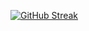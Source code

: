 [![GitHub Streak](https://github-readme-streak-stats.herokuapp.com/?user=FLuplow&hide_border=true&theme=dark)](https://git.io/streak-stats)
<!--[![Top Langs](https://github-readme-stats.vercel.app/api/top-langs/?username=FLuplow&langs_count=3&hide_border=true)](https://github.com/anuraghazra/github-readme-stats)
-->

<!--
**FLuplow/FLuplow** is a ✨ _special_ ✨ repository because its `README.md` (this file) appears on your GitHub profile.

Here are some ideas to get you started:

- 🔭 I’m currently working on ...
- 🌱 I’m currently learning ...
- 👯 I’m looking to collaborate on ...
- 🤔 I’m looking for help with ...
- 💬 Ask me about ...
- 📫 How to reach me: ...
- 😄 Pronouns: ...
- ⚡ Fun fact: ...
-->
